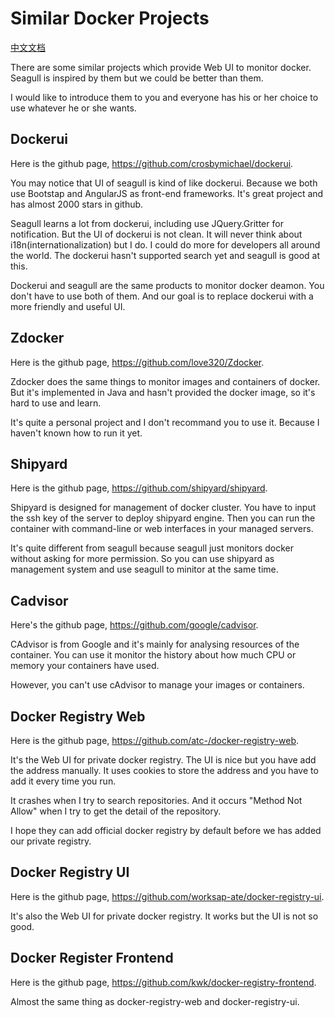 
# Similar Docker Projects

[中文文档](2014-10-13-similar-docker-projects-zh.md)

There are some similar projects which provide Web UI to monitor docker. Seagull is inspired by them but we could be better than them.

I would like to introduce them to you and everyone has his or her choice to use whatever he or she wants.

## Dockerui

Here is the github page, <https://github.com/crosbymichael/dockerui>.

You may notice that UI of seagull is kind of like dockerui. Because we both use Bootstap and AngularJS as front-end frameworks. It's great project and has almost 2000 stars in github.

Seagull learns a lot from dockerui, including use JQuery.Gritter for notification. But the UI of dockerui is not clean. It will never think about i18n(internationalization) but I do. I could do more for developers all around the world. The dockerui hasn't supported search yet and seagull is good at this.

Dockerui and seagull are the same products to monitor docker deamon. You don't have to use both of them. And our goal is to replace dockerui with a more friendly and useful UI.

## Zdocker

Here is the github page, <https://github.com/love320/Zdocker>.

Zdocker does the same things to monitor images and containers of docker. But it's implemented in Java and hasn't provided the docker image, so it's hard to use and learn.

It's quite a personal project and I don't recommand you to use it. Because I haven't known how to run it yet.

## Shipyard

Here is the github page, <https://github.com/shipyard/shipyard>.

Shipyard is designed for management of docker cluster. You have to input the ssh key of the server to deploy shipyard engine. Then you can run the container with command-line or web interfaces in your managed servers.

It's quite different from seagull because seagull just monitors docker without asking for more permission. So you can use shipyard as management system and use seagull to minitor at the same time.

## Cadvisor

Here's the github page, <https://github.com/google/cadvisor>.

CAdvisor is from Google and it's mainly for analysing resources of the container. You can use it monitor the history about how much CPU or memory your containers have used.

However, you can't use cAdvisor to manage your images or containers.

## Docker Registry Web

Here is the github page, <https://github.com/atc-/docker-registry-web>.

It's the Web UI for private docker registry. The UI is nice but you have add the address manually. It uses cookies to store the address and you have to add it every time you run.

It crashes when I try to search repositories. And it occurs "Method Not Allow" when I try to get the detail of the repository.

I hope they can add official docker registry by default before we has added our private registry.

## Docker Registry UI

Here is the github page, <https://github.com/worksap-ate/docker-registry-ui>.

It's also the Web UI for private docker registry. It works but the UI is not so good.

## Docker Register Frontend

Here is the github page, <https://github.com/kwk/docker-registry-frontend>.

Almost the same thing as docker-registry-web and docker-registry-ui.
